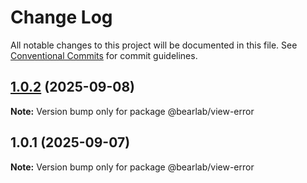 # Change Log

All notable changes to this project will be documented in this file.
See [Conventional Commits](https://conventionalcommits.org) for commit guidelines.

## [1.0.2](https://github.com/hasanbala/ui-components/compare/@bearlab/view-error@1.0.1...@bearlab/view-error@1.0.2) (2025-09-08)

**Note:** Version bump only for package @bearlab/view-error





## 1.0.1 (2025-09-07)

**Note:** Version bump only for package @bearlab/view-error
